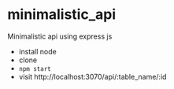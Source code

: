 # minimalistic_api
Minimalistic api using express js 

* install node
* clone
* `npm start`
* visit http://localhost:3070/api/:table_name/:id
